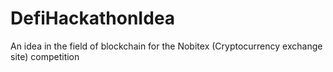 # DefiHackathonIdea
An idea in the field of blockchain for the Nobitex (Cryptocurrency exchange site) competition
